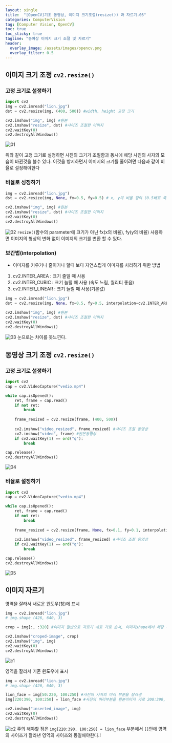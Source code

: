 ```yaml
---
layout: single
title:  "[OpenCV]기초 동영상, 이미지 크기조절(resize()) 과 자르기.05"
categories: ComputerVision
tag: [Computer Vision, OpenCV]
toc: true
toc_sticky: true
tagline: "동여상 이미지 크기 조절 및 자르기"
header:
  overlay_image: /assets/images/opencv.png
  overlay_filter: 0.5
---
```


## 이미지 크기 조정 `cv2.resize()`

### 고정 크기로 설정하기


```python
import cv2
img = cv2.imread("lion.jpg")
dst = cv2.resize(img, (400, 500)) #width, height 고정 크기

cv2.imshow("img", img) #원본
cv2.imshow("resize", dst) #사이즈 조절한 이미지
cv2.waitKey(0)
cv2.destroyAllWindows()
```

![01](https://github.com/skkumin/skkumin.github.io/blob/master/images/2022-02-09/01.png?raw=true)

위와 같이 고정 크기로 설정하면 사진의 크기가 조절함과 동시에 해당 사진의 사자의 모습이 바뀐것을 볼수 있다. 이것을 방지하면서 이미지의 크기를 줄이려면 다음과 같이 비율로 설정해야한다

### 비율로 성정하기


```python
img = cv2.imread("lion.jpg")
dst = cv2.resize(img, None, fx=0.5, fy=0.5) # x, y의 비율 정의 (0.5배로 축소)

cv2.imshow("img", img) #원본
cv2.imshow("resize", dst) #사이즈 조절한 이미지
cv2.waitKey(0)
cv2.destroyAllWindows()
```

![02](https://github.com/skkumin/skkumin.github.io/blob/master/images/2022-02-09/02.png?raw=true)
`resize()`함수의 parameter에 크기가 아닌 fx(x의 비율), fy(y의 비율) 사용하면 이미지의 형상의 변화 없이 이미지의 크기를 변환 할 수 있다.

### 보간법(interpolation) 
 - 이미지를 키우거나 줄이거나 할때 보다 자연스럽게 이미지를 처리하기 위한 방법
 1. cv2.INTER_AREA : 크기 줄일 때 사용
 1. cv2.INTER_CUBIC : 크기 늘릴 때 사용 (속도 느림, 퀄리티 좋음)
 1. cv2.INTER_LINEAR : 크기 늘릴 때 사용(기본값)


```python
img = cv2.imread("lion.jpg")
dst = cv2.resize(img, None, fx=0.5, fy=0.5, interpolation=cv2.INTER_AREA) #보간법을 이용

cv2.imshow("img", img) #원본
cv2.imshow("resize", dst) #사이즈 조절한 이미지
cv2.waitKey(0)
cv2.destroyAllWindows()
```

![03](https://github.com/skkumin/skkumin.github.io/blob/master/images/2022-02-09/03.png?raw=true)
눈으로는 차이를 못느낀다.

## 동영상 크기 조정 `cv2.resize()`

### 고정 크기로 설정하기


```python
import cv2
cap = cv2.VideoCapture("vedio.mp4")

while cap.isOpened():
    ret, frame = cap.read()
    if not ret:
        break
    
    frame_resized = cv2.resize(frame, (400, 500))
        
    cv2.imshow("video_resized", frame_resized) #사이즈 조절 동영상
    cv2.imshow("video", frame) #원본동영상
    if cv2.waitKey(1) == ord("q"):
        break

cap.release()
cv2.destroyAllWindows()
```

![04](https://github.com/skkumin/skkumin.github.io/blob/master/images/2022-02-09/04.png?raw=true)

### 비율로 설정하기 


```python
import cv2
cap = cv2.VideoCapture("vedio.mp4")

while cap.isOpened():
    ret, frame = cap.read()
    if not ret:
        break
    
    frame_resized = cv2.resize(frame, None, fx=0.1, fy=0.1, interpolation=cv2.INTER_CUBIC)
        
    cv2.imshow("video_resized", frame_resized) #사이즈 조절 동영상
    if cv2.waitKey(1) == ord("q"):
        break

cap.release()
cv2.destroyAllWindows()
```

![05](https://github.com/skkumin/skkumin.github.io/blob/master/images/2022-02-09/05.png?raw=true)

## 이미지 자르기

영역을 잘라서 새로운 윈도우(창)에 표시


```python
img = cv2.imread("lion.jpg")
# img.shape (426, 640, 3)

crop = img[:, :320] #이미지 절반으로 자르기 세로 가로 순서, 이미지shape에서 해당 부분을 indexing한것이라고 생각하면된다.

cv2.imshow("croped-image", crop)
cv2.imshow("img", img)
cv2.waitKey(0)
cv2.destroyAllWindows()
```

![c1](https://github.com/skkumin/skkumin.github.io/blob/master/images/2022-02-09/c1.png?raw=true)

영역을 잘라서 기존 윈도우에 표시


```python
img = cv2.imread("lion.jpg")
# img.shape (426, 640, 3)

lion_face = img[50:220, 100:250] #사진의 사자의 머리 부분을 잘라냄
img[220:390, 100:250] = lion_face #사진의 머리부분을 원본이미지 가로 200:390, 세로 100:250 부분에 넣기

cv2.imshow("inserted_image", img)
cv2.waitKey(0)
cv2.destroyAllWindows()
```

![c2](https://github.com/skkumin/skkumin.github.io/blob/master/images/2022-02-09/c2.png?raw=true)
주의 해야할 점은 `img[220:390, 100:250] = lion_face` 부분에서 `[]`안에 영역의 사이즈가 잘라낸 영역의 사이즈와 동일해야한다.!
